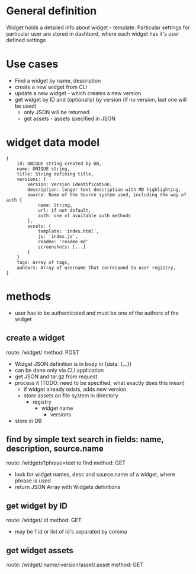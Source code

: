 # General definition
Widget holds a detailed info about widget - template. Particular settings for particular user are stored in dashbord, where each widget has it's user defined settings

# Use cases
- Find a widget by name, description
- create a new widget from CLI
- update a new widget - which creates a new version
- get widget by ID and (optionally) by version (if no version, last one will be used)
	- only JSON will be returned
	- get assets - assets specified in JSON 

# widget data model
	{
		id: UNIQUE string created by DB,
		name: UNIQUE string,
		title: String defining title,
		versions: {
			version: Version identification,
			description: longer text description with MD highlighting,
			source: Name of the Source system used, including the way of auth {
				name: String,
				url: if not default,
				auth: one of available auth methods
			},
			assets: {
				template: 'index.html',
				js: 'index.js',
				readme: 'readme.md'
				screenshots: [...]
			}
		}
		tags: Array of tags,
		auhtors: Array of username that correspond to user registry,
	}

# methods
- user has to be authenticated and must be one of the authors of the widget

## create a widget
route: /widget/
method: POST

- Widget JSON definition is in body in {data: {...}}
- can be done only via CLI application
- get JSON and tar.gz from request
- process it (TODO: need to be specified, what exactly does this mean)
	- if widget already exists, adds new version
	- store assets on file system in directory
		- registry
			- widget name
				- versions 
- store in DB

## find by simple text search in fields: name, description, source.name
route: /widgets?phrase=text to find
method: GET

- look for widget names, desc and source.name of a widget, where phrase is used
- return JSON Array with Widgets definitions


## get widget by ID
route: /widget/:id
method: GET

- may be 1 id or list of id's separated by comma

## get widget assets
route: /widget/:name/:version/asset/:asset
method: GET
